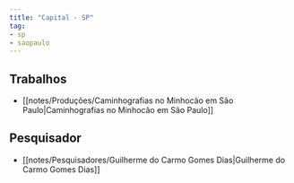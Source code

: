 ```yaml
---
title: "Capital - SP"
tag: 
- sp
- saopaulo
---
```


## Trabalhos
- [[notes/Produções/Caminhografias no Minhocão em São Paulo|Caminhografias no Minhocão em São Paulo]]

## Pesquisador
 - [[notes/Pesquisadores/Guilherme do Carmo Gomes Dias|Guilherme do Carmo Gomes Dias]]